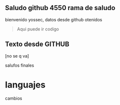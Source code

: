 ## Saludo github 4550 rama de saludo

bienvenido yossec, datos desde github otenidos
> Aqui puede ir codigo
>
## Texto desde GITHUB
[no se q va]

salufos finales
# languajes
 cambios 
 
